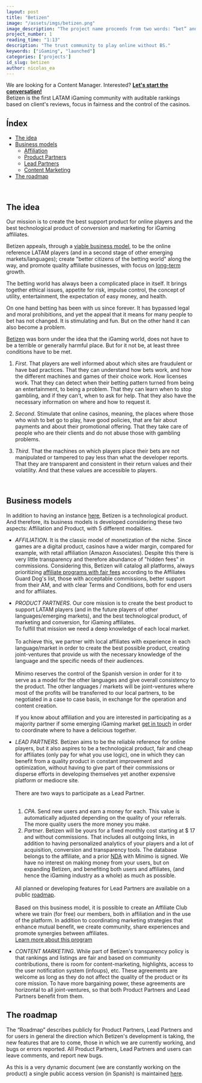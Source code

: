 ```yaml
---
layout: post
title: "Betizen"
image: "/assets/imgs/betizen.png"
image_description: "The project name proceeds from two words: “bet” and “citizen”."
project_number: 1
reading_time: "1:13"
description: "The trust community to play online without BS."
keywords: ["iGaming", "launched"]
categories: ['projects']
id_slug: betizen
author: nicolas_ea
---
```

<div class="alert alert-warning text-center" role="alert"> We are looking for a Content Manager. Interested?
 <a href="mailto:{{ site.email }}" rel="nofollow"><strong><span class="text-nowrap"><i class="fas fa-hand-point-right mr-1"></i>Let's</span> start the conversation!</strong></a></div>
Betizen is the first LATAM iGaming community with auditable rankings based on client's reviews, focus in fairness and the control of the casinos.

<br>

## Índex

* <a href="#the-idea">The idea</a>
* <a href="#business-models">Business models</a>
  * <a href="#affiliation">Affiliation</a>
  * <a href="#product-partners">Product Partners</a>
  * <a href="#lead-partners">Lead Partners</a>
  * <a href="#content-marketing">Content Marketing</a>
* <a href="#the-roadmap">The roadmap</a>

<br>

## The idea

<div class="alert alert-warning text-center mt-4 mb-4" role="alert">
Our mission is to create the best support product for online players and the best technological product of conversion and marketing for iGaming affiliates.
</div>

Betizen appeals, through a [viable business model](#business-models), to be the online reference LATAM players (and in a second stage of other emerging markets/languages); create "better citizens of the betting world" along the way, and promote quality affiliate businesses, with focus on [long-term](/en/manifest/#em-largo-plazo) growth.

The betting world has always been a complicated place in itself. It brings together ethical issues, appetite for risk, impulse control, the concept of utility, entertainment, the expectation of easy money, and health.

On one hand betting has been with us since forever. It has bypassed legal and moral prohibitions, and yet the appeal that it means for many people to bet has not changed. It is stimulating and fun. But on the other hand it can also become a problem.

<!-- After six years working in the online gaming industry,
it was hard not to feel that something was wrong.

After giving up our position, we understood that we had two possibilities.

We could quit completely from an industry strongly focused on extraction, on predatory sites, on interruption-based marketing, on extracting from customers as much as possible regardless of the impact on their health,
or we could do something about it.

We understood, after reflecting for a while, that covering our eyes before the reality of gambling didn't contribute to anyone but ourselves.
We decided to act. To accept the experience we had acquired and with that knowledge about the reality of iGaming, return, but this time to try to improve it. -->

[Betizen](https://www.betizen.org) was born under the idea that the iGaming world, does not have to be a terrible or generally harmful place. But for it not be, at least three conditions have to be met.

1. <i class="bg-black text-uppercase">First</i>. That players are well informed about which sites are fraudulent or have bad practices. That they can understand how bets work, and how the different machines and games of their choice work. How licenses work. That they can detect when their betting pattern turned from being an entertainment, to being a problem. That they can learn when to stop gambling, and if they can't, when to ask for help. That they also have the necessary information on where and how to request it.

2. <i class="bg-black text-uppercase">Second</i>. Stimulate that online casinos, meaning, the places where those who wish to bet go to play, have good policies, that are fair about payments and about their promotional offering. That they take care of people who are their clients and do not abuse those with gambling problems.

3. <i class="bg-black text-uppercase">Third</i>. That the machines on which players place their bets are not manipulated or tampered to pay less than what the developer reports. That they are transparent and consistent in their return values and their volatility. And that these values are accessible to players.

<br>

## Business models

In addition to having an instance [here](https://www.betizen.org), Betizen is a technological product. And therefore, its business models is developed considering these two aspects: Affiliation and Product, with 5 different modalities.

* <i id="affiliation" class="bg-black text-uppercase">AFFILIATION</i>. It is the classic model of monetization of the niche. Since games are a digital product, casinos have a wider margin, compared for example, with retail affiliation (Amazon Associates). Despite this there is very little transparency and therefore abundance of "hidden fees" in commissions. Considering this, Betizen will catalog all platforms, always prioritizing <a href="https://www.betizen.org/visita/transparencia-en-agd/" target="_blank" rel="nofollow">affiliate programs with fair fees</a> according to the Affiliates Guard Dog's list, those with acceptable commissions, better support from their AM, and with clear Terms and Conditions, both for end users and for affiliates.

* <i id="product-partners" class="bg-black text-uppercase">PRODUCT PARTNERS</i>. Our core mission is to create the best product to support LATAM players (and in the future players of other languages/emerging markets), and the best technological product, of marketing and conversion, for iGaming affiliates.
  <br>
  To fulfill that mission we need a deep knowledge of each local market.
  <br><br>
  To achieve this, we partner with local affiliates with experience in each language/market in order to create the best possible product, creating joint-ventures that provide us with the necessary knowledge of the language and the specific needs of their audiences.
  <br><br>
  Mínimo reserves the control of the Spanish version in order for it to serve as a model for the other languages and give overall consistency to the product. The other languages / markets will be joint-ventures where most of the profits will be transferred to our local partners, to be negotiated in a case to case basis, in exchange for the operation and content creation.
  <div class="alert alert-warning text-center mt-4 mb-4" role="alert"> If you know about affiliation and you are interested in participating as a majority partner if some emerging iGaming market <a href="{{site.whatsapp}}" rel="nofollow" target="_blank">get in touch</a> in order to coordinate where to have a delicious <i class="fas fa-mug-hot"></i> together. </div>   

* <i id="lead-partners" class="bg-black text-uppercase">LEAD PARTNERS</i>. Betizen aims to be the reliable reference for online players, but it also aspires to be a technological product, fair and cheap for affiliates (only pay for what you use logic), one in which they can benefit from a quality product in constant improvement and optimization, without having to give part of their commissions or disperse efforts in developing themselves yet another expensive platform or mediocre site.
  <br><br>
  There are two ways to participate as a Lead Partner.
  <br><br>
  1. <i class="bg-black text-uppercase">CPA</i>. Send new users and earn a money for each. This value is automatically adjusted depending on the quality of your referrals. The more quality users the more money you make.
  2. <i class="bg-black text-uppercase">Partner</i>. Betizen will be yours for a fixed monthly cost starting at $ 17 and without commissions. That includes all outgoing links, in addition to having personalized analytics of your players and a lot of acquisition, conversion and transparency tools. The database belongs to the affiliate, and a prior [NDA](https://en.wikipedia.org/wiki/Non-disclosure_agreement) with Mínimo is signed. We have no interest on making money from your users, but on expanding Betizen, and benefiting both users and affiliates, (and hence the iGaming industry as a whole) as much as possible.
  <br>
  All planned or developing features for Lead Partners are available on a public <a href="#the-roadmap">roadmap</a>.
  <br><br>
  Based on this business model, it is possible to create an Affiliate Club where we train (for free) our members, both in affiliation and in the use of the platform. In addition to coordinating marketing strategies that enhance mutual benefit, we create community, share experiences and promote synergies between affiliates.
  <br>
  <a role="button" href="https://www.betizen.org/affiliates/" class="btn btn-light d-block mt-2">Learn more about this program</a>
  <br>
* <i id="content-marketing" class="bg-black text-uppercase">CONTENT MARKETING</i>. While part of Betizen's transparency policy is that rankings and listings are fair and based on community contributions, there is room for content-marketing, highlights, access to the user notification system (infoups), etc. These agreements are welcome as long as they do not affect the quality of the product or its core mission. To have more bargaining power, these agreements are horizontal to all joint-ventures, so that both Product Partners and Lead Partners benefit from them.

## The roadmap

The “Roadmap” describes publicly for Product Partners, Lead Partners and for users in general the direction which Betizen's development is taking, the new features that are to come, those in which we are currently working, and bugs or errors reported. All Product Partners, Lead Partners and users can leave comments, and report new bugs.

As this is a very dynamic document (we are constantly working on the product) a single public access version (in Spanish) is maintained [here](https://www.notion.so/minimo/dc19261d862e4fc093033fe2c1945f2b?v=3d5a6e977d11476b94c49c0fbe4c0520).

